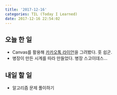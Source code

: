 ```yaml
---
title: '2017-12-16'
categories: TIL (Today I Learned)
date: 2017-12-16 22:54:02
---
```

## 오늘 한 일
  - Canvas를 활용해 [카카오톡 라이언](https://codepen.io/likedemian/full/goavxo/)을 그려봤다. 훗 쉽군.
  - 병장이 만든 시계를 따라 만들었다. 병장 스고이데스...


## 내일 할 일
  - 알고리즘 문제 풀이하기